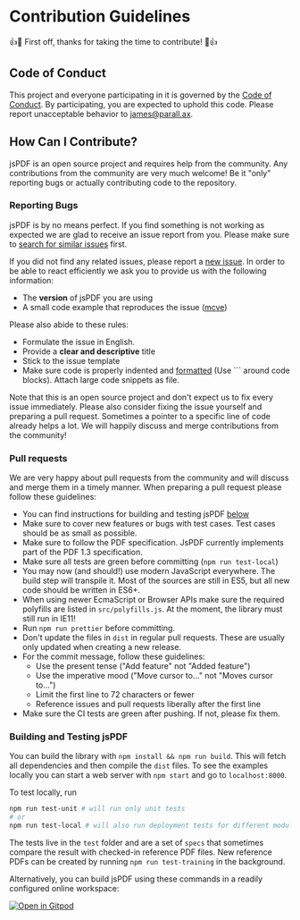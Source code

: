 # Contribution Guidelines

:+1::tada: First off, thanks for taking the time to contribute! :tada::+1:

## Code of Conduct

This project and everyone participating in it is governed by the
[Code of Conduct](https://github.com/MrRio/jsPDF/blob/master/CODE_OF_CONDUCT.md).
By participating, you are expected to uphold this code. Please report unacceptable behavior to
[james@parall.ax](mailto:james@parall.ax).

## How Can I Contribute?

jsPDF is an open source project and requires help from the community. Any contributions from the community are very
much welcome! Be it "only" reporting bugs or actually contributing code to the repository.

### Reporting Bugs

jsPDF is by no means perfect. If you find something is not working as expected we are glad to receive an
issue report from you. Please make sure to
[search for similar issues](https://github.com/search?q=is%3Aissue+repo%3AMrRio%2FjsPDF&type=issues) first.

If you did not find any related issues, please report a [new issue](https://github.com/MrRio/jsPDF/issues).
In order to be able to react efficiently we ask you to provide us with the following information:

- The **version** of jsPDF you are using
- A small code example that reproduces the issue ([mcve](https://stackoverflow.com/help/mcve))

Please also abide to these rules:

- Formulate the issue in English.
- Provide a **clear and descriptive** title
- Stick to the issue template
- Make sure code is properly indented and
  [formatted](https://help.github.com/articles/basic-writing-and-formatting-syntax/#quoting-code) (Use ``` around
  code blocks). Attach large code snippets as file.

Note that this is an open source project and don't expect us to fix every issue immediately. Please also consider
fixing the issue yourself and preparing a pull request. Sometimes a pointer to a specific line of code already helps
a lot. We will happily discuss and merge contributions from the community!

### Pull requests

We are very happy about pull requests from the community and will discuss and merge them in a timely manner. When
preparing a pull request please follow these guidelines:

- You can find instructions for building and testing jsPDF [below](#building-and-testing-jspdf)
- Make sure to cover new features or bugs with test cases. Test cases should be as small as possible.
- Make sure to follow the PDF specification. JsPDF currently implements part of the PDF 1.3 specification.
- Make sure all tests are green before committing (`npm run test-local`)
- You may now (and should!) use modern JavaScript everywhere. The build step will transpile it. Most of the sources
  are still in ES5, but all new code should be written in ES6+.
- When using newer EcmaScript or Browser APIs make sure the required polyfills are listed in
  `src/polyfills.js`. At the moment, the library must still run in IE11!
- Run `npm run prettier` before committing.
- Don't update the files in `dist` in regular pull requests. These are usually only updated when creating a new release.
- For the commit message, follow these guidelines:
  - Use the present tense ("Add feature" not "Added feature")
  - Use the imperative mood ("Move cursor to..." not "Moves cursor to...")
  - Limit the first line to 72 characters or fewer
  - Reference issues and pull requests liberally after the first line
- Make sure the CI tests are green after pushing. If not, please fix them.

### Building and Testing jsPDF

You can build the library with `npm install && npm run build`. This will fetch all dependencies and then compile the `dist`
files. To see the examples locally you can start a web server with `npm start` and go to `localhost:8000`.

To test locally, run

```sh
npm run test-unit # will run only unit tests
# or
npm run test-local # will also run deployment tests for different module formats using the files in the dist folder
```

The tests live in the `test` folder and are a set of `specs` that sometimes compare the result with checked-in
reference PDF files. New reference PDFs can be created by running `npm run test-training` in the background.

Alternatively, you can build jsPDF using these commands in a readily configured online workspace:

[![Open in Gitpod](https://gitpod.io/button/open-in-gitpod.svg)](https://gitpod.io#https://github.com/MrRio/jsPDF)
